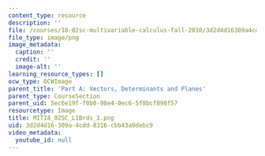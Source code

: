 ```yaml
---
content_type: resource
description: ''
file: /courses/18-02sc-multivariable-calculus-fall-2010/3d2d4d16309a4cdd8316cbb43a9debc9_MIT18_02SC_L1Brds_1.png
file_type: image/png
image_metadata:
  caption: ''
  credit: ''
  image-alt: ''
learning_resource_types: []
ocw_type: OCWImage
parent_title: 'Part A: Vectors, Determinants and Planes'
parent_type: CourseSection
parent_uid: 5ec6e19f-f0b0-98e4-0ec6-5f8bcf898f57
resourcetype: Image
title: MIT18_02SC_L1Brds_1.png
uid: 3d2d4d16-309a-4cdd-8316-cbb43a9debc9
video_metadata:
  youtube_id: null
---
```

